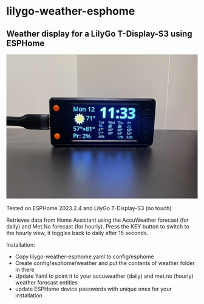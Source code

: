 # lilygo-weather-esphome
## Weather display for a LilyGo T-Display-S3 using ESPHome

![](ScreenShot.jpg)

Tested on ESPHome 2023.2.4 and LilyGo T-Display-S3 (no touch)

Retrieves data from Home Assistant using the AccuWeather forecast (for daily) and Met.No forecast (for hourly).
Press the KEY button to switch to the hourly view, it toggles back to daily after 15 seconds.

Installation:
* Copy lilygo-weather-esphome.yaml to config/esphome
* Create config/esphome/weather and put the contents of weather folder in there
* Update Yaml to point it to your accuweather (daily) and met.no (hourly) weather forecast entities
* update ESPHome device passwords with unique ones for your installation

